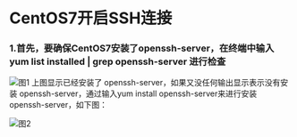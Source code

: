 # CentOS7开启SSH连接
### 1.首先，要确保CentOS7安装了openssh-server，在终端中输入yum list installed | grep openssh-server 进行检查
![图1](https://github-1251498502.cos.ap-chongqing.myqcloud.com/CentOS7%E5%BC%80%E5%90%AFSSH%E8%BF%9E%E6%8E%A5/openssh-server-001.png)
上图显示已经安装了 openssh-server，如果又没任何输出显示表示没有安装 openssh-server，通过输入yum install openssh-server来进行安装openssh-server，如下图：

![图2](https://github-1251498502.cos.ap-chongqing.myqcloud.com/CentOS7%E5%BC%80%E5%90%AFSSH%E8%BF%9E%E6%8E%A5/20161008123406762.jpg)

  
